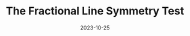 ---
draft: false
title: The Fractional Line Symmetry Test
description: "An algorithm for determining poor-quality random data by symmetrically comparing the number of back-to-back bits meeting a certain criteria."
date: 2023-10-25
url: /articles/fls_test
tags: ["Research", "Teamwork", "Mathematics", "Python", "Problem Solving"]
language: "Research"
---